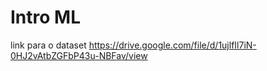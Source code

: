 # Intro ML

link para o dataset https://drive.google.com/file/d/1ujlfIl7iN-0HJ2vAtbZGFbP43u-NBFav/view
